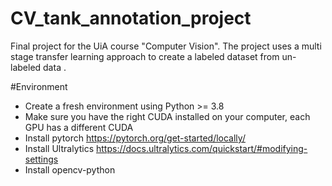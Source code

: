 # CV_tank_annotation_project
Final project for the UiA course "Computer Vision". The project uses a multi stage transfer learning approach to create a labeled dataset from un-labeled data .

#Environment
- Create a fresh environment using Python >= 3.8
- Make sure you have the right CUDA installed on your computer, each GPU has a different CUDA
- Install pytorch https://pytorch.org/get-started/locally/
- Install Ultralytics https://docs.ultralytics.com/quickstart/#modifying-settings
- Install opencv-python 
